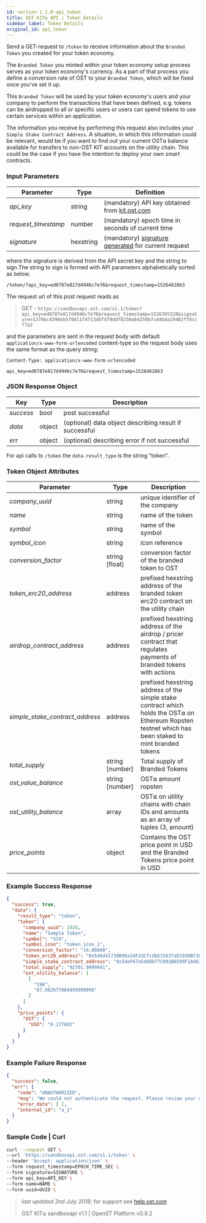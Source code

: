 ```yaml
---
id: version-1.1.0-api_token
title: OST KIT⍺ API | Token Details
sidebar_label: Token Details
original_id: api_token
---
```


Send a GET-request to `/token` to receive information about the `Branded Token` you created for your token economy.

The `Branded Token` you minted within your token economy setup process serves as your token economy's currency. As a part of that process you define a conversion rate of OST to your `Branded Token`, which will be fixed once you've set it up.

This `Branded Token` will be used by your token economy's users and your company to perform the transactions that have been defined, e.g. tokens can be airdropped to all or specific users or users can spend tokens to use certain services within an application.

The information you receive by performing this request also includes your `Simple Stake Contract Address`. A situation, in which this information could be relevant, would be if you want to find out your current OST⍺ balance available for transfers to non-OST KIT accounts on the utility chain. This could be the case if you have the intention to deploy your own smart contracts.


### Input Parameters

| Parameter           | Type      | Definition  |
|---------------------|-----------|--------|
| _api_key_           | string     | (mandatory) API key obtained from [kit.ost.com](https://kit.ost.com) |
| _request_timestamp_ | number   | (mandatory) epoch time in seconds of current time |
| _signature_         | hexstring | (mandatory) [<u>signature generated</u>](2_98_API_AUTHENTICATION.md) for current request |

where the signature is derived from the API secret key and the string to sign.The string to sign is formed with API parameters alphabetically sorted as below.


`/token/?api_key=ed0787e817d4946c7e76&request_timestamp=1526462863`

The request url of this post request reads as

> GET - `https://sandboxapi.ost.com/v1.1/token?api_key=ed0787e817d4946c7e76&request_timestamp=1526395328&signature=1370bc4398eb5f6811f4713d6fd79ddf8230a64258b7cd4b4a29482ff8ccf7a2`

and the parameters are sent in the request body with default `application/x-www-form-urlencoded` content-type so the request body uses the same format as the query string:

```
Content-Type: application/x-www-form-urlencoded

api_key=ed0787e817d4946c7e76&request_timestamp=1526462863

```
### JSON Response Object

| Key        | Type   | Description      |
|------------|--------|------------|
| _success_  | bool   | post successful |
| _data_     | object | (optional) data object describing result if successful   |
| _err_      | object | (optional) describing error if not successful |

For api calls to `/token` the `data.result_type` is the string "token".


### Token Object Attributes

| Parameter | Type   | Description  |
|-----------|--------|--------|
| _company_uuid_      | string | unique identifier of the company |
| _name_    | string | name of the token  |
| _symbol_    | string | name of the symbol |
| _symbol_icon_ | string | icon reference |
| _conversion_factor_           | string [float] | conversion factor of the branded token to OST  |
| _token_erc20_address_    | address | prefixed hexstring address of the branded token erc20 contract on the utility chain  |
| _airdrop_contract_address_    | address | prefixed hexstring address of the airdrop / pricer contract that regulates payments of branded tokens with actions  |
| _simple_stake_contract_address_    | address | prefixed hexstring address of the simple stake contract which holds the OST⍺ on Ethereum Ropsten testnet which has been staked to mint branded tokens  |
| _total_supply_    | string [number] | Total supply of Branded Tokens|
| _ost_value_balance_    | string [number] | OST⍺ amount ropsten  |
| _ost_utility_balance_    | array | OST⍺ on utility chains with chain IDs and amounts as an array of tuples (3, amount)  |
| _price_points_    | object | Contains the OST price point in USD and the Branded Tokens price point in USD  |


### Example Success Response

```json
{
  "success": true,
  "data": {
    "result_type": "token",
    "token": {
      "company_uuid": 1028,
      "name": "Sample Token",
      "symbol": "SCO",
      "symbol_icon": "token_icon_1",
      "conversion_factor": "14.86660",
      "token_erc20_address": "0x546d41730B98a24F2dCfcdbE15637aD1939Bf38b",
      "simple_stake_contract_address": "0x54eF67a54d8b77C091B6599F1A462Ec7b4dFc648",
      "total_supply": "92701.9999941",
      "ost_utility_balance": [
        [
          "198",
          "87.982677084999999996"
        ]
      ]
    },
    "price_points": {
      "OST": {
        "USD": "0.177892"
      }
    }
  }
}
```

### Example Failure Response

```json
{
  "success": false,
  "err": {
    "code": "UNAUTHORIZED",
    "msg": "We could not authenticate the request. Please review your credentials and authentication method.",
    "error_data": [ ],
    "internal_id": "a_1"
  }
}
```

### Sample Code | Curl

```bash
curl --request GET \
--url 'https://sandboxapi.ost.com/v1.1/token' \
--header 'Accept: application/json' \
--form request_timestamp=EPOCH_TIME_SEC \
--form signature=SIGNATURE \
--form api_key=API_KEY \
--form name=NAME \
--form uuid=UUID \
```

> _last updated 2nd July 2018_; for support see [help.ost.com](help.ost.com)
>
> OST KIT⍺ sandboxapi v1.1 | OpenST Platform v0.9.2
